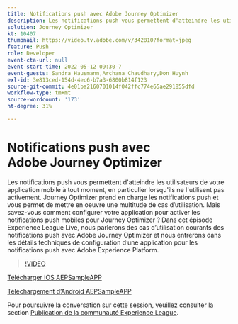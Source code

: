 ```yaml
---
title: Notifications push avec Adobe Journey Optimizer
description: Les notifications push vous permettent d'atteindre les utilisateurs de votre application mobile à tout moment, en particulier lorsqu'ils ne l'utilisent pas activement. Journey Optimizer prend en charge les notifications push (les descriptions doivent être comprises entre 60 et 160 caractères).
solution: Journey Optimizer
kt: 10407
thumbnail: https://video.tv.adobe.com/v/342810?format=jpeg
feature: Push
role: Developer
event-cta-url: null
event-start-time: 2022-05-12 09:30-7
event-guests: Sandra Hausmann,Archana Chaudhary,Don Huynh
exl-id: 3e813ced-154d-4ec6-b7a3-6800b814f123
source-git-commit: 4e01ba2160701014f042ffc774e65ae291855dfd
workflow-type: tm+mt
source-wordcount: '173'
ht-degree: 31%

---
```


# Notifications push avec Adobe Journey Optimizer

Les notifications push vous permettent d&#39;atteindre les utilisateurs de votre application mobile à tout moment, en particulier lorsqu&#39;ils ne l&#39;utilisent pas activement. Journey Optimizer prend en charge les notifications push et vous permet de mettre en oeuvre une multitude de cas d’utilisation. Mais savez-vous comment configurer votre application pour activer les notifications push mobiles pour Journey Optimizer ? Dans cet épisode Experience League Live, nous parlerons des cas d’utilisation courants des notifications push avec Adobe Journey Optimizer et nous entrerons dans les détails techniques de configuration d’une application pour les notifications push avec Adobe Experience Platform.

>[!VIDEO](https://video.tv.adobe.com/v/342810/?quality=12&learn=on)

[Télécharger iOS AEPSampleAPP](https://github.com/adobe/aepsdk-sample-app-ios)

[Téléchargement d’Android AEPSampleAPP](https://github.com/adobe/aepsdk-sample-app-android)

Pour poursuivre la conversation sur cette session, veuillez consulter la section [Publication de la communauté Experience League](https://experienceleaguecommunities.adobe.com/t5/journey-optimizer-discussions/experience-league-live-post-session-discussion-push/td-p/451869).
